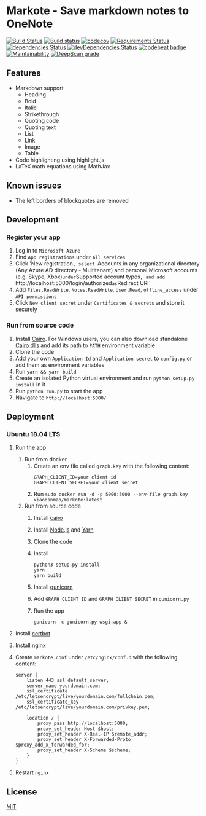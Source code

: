 # Markote - Save markdown notes to OneNote
[![Build Status](https://travis-ci.org/Frederick-S/markote.svg?branch=master)](https://travis-ci.org/Frederick-S/markote) [![Build status](https://ci.appveyor.com/api/projects/status/w6f5wr4vn4lublch/branch/master?svg=true)](https://ci.appveyor.com/project/Frederick-S/markote/branch/master) [![codecov](https://codecov.io/gh/Frederick-S/markote/branch/master/graph/badge.svg)](https://codecov.io/gh/Frederick-S/markote) [![Requirements Status](https://requires.io/github/Frederick-S/markote/requirements.svg?branch=master)](https://requires.io/github/Frederick-S/markote/requirements/?branch=master) [![dependencies Status](https://david-dm.org/Frederick-S/markote/status.svg)](https://david-dm.org/Frederick-S/markote) [![devDependencies Status](https://david-dm.org/Frederick-S/markote/dev-status.svg)](https://david-dm.org/Frederick-S/markote?type=dev) [![codebeat badge](https://codebeat.co/badges/44e3e0d4-9f45-4828-b840-7b3d03214a53)](https://codebeat.co/projects/github-com-frederick-s-markote-master) [![Maintainability](https://api.codeclimate.com/v1/badges/8ae219fa1feff5627c2e/maintainability)](https://codeclimate.com/github/Frederick-S/markote/maintainability) [![DeepScan grade](https://deepscan.io/api/teams/3308/projects/4938/branches/38690/badge/grade.svg)](https://deepscan.io/dashboard#view=project&tid=3308&pid=4938&bid=38690)

## Features
* Markdown support
    * Heading
    * Bold
    * Italic
    * Strikethrough
    * Quoting code
    * Quoting text
    * List
    * Link
    * Image
    * Table
* Code highlighting using highlight.js
* LaTeX math equations using MathJax

## Known issues
* The left borders of blockquotes are removed

## Development
### Register your app
1. Log in to `Microsoft Azure`
2. Find `App registrations` under `All services`
3. Click 'New registration`, select `Accounts in any organizational directory (Any Azure AD directory - Multitenant) and personal Microsoft accounts (e.g. Skype, Xbox)` under `Supported account types`, and add `http://localhost:5000/login/authorized` as `Redirect URI`
4. Add `Files.ReadWrite`, `Notes.ReadWrite`, `User.Read`, `offline_access` under `API permissions`
5. Click `New client secret` under `Certificates & secrets` and store it securely

### Run from source code
1. Install [Cairo](https://cairographics.org/). For Windows users, you can also download standalone [Cairo dlls](https://github.com/preshing/cairo-windows/releases) and add its path to `PATH` environment variable
2. Clone the code
3. Add your own `Application Id` and `Application secret` to `config.py` or add them as environment variables
4. Run `yarn && yarn build`
5. Create an isolated Python virtual environment and run `python setup.py install` in it
6. Run `python run.py` to start the app
7. Navigate to `http://localhost:5000/`

## Deployment
### Ubuntu 18.04 LTS
1. Run the app
   1. Run from docker
      1. Create an env file called `graph.key` with the following content:
         ```
         GRAPH_CLIENT_ID=your client id
         GRAPH_CLIENT_SECRET=your client secret
         ```
      2. Run `sudo docker run -d -p 5000:5000 --env-file graph.key xiaodanmao/markote:latest`
   2. Run from source code
      1. Install [cairo](https://cairographics.org/)
      2. Install [Node.js](https://nodejs.org/en/) and [Yarn](https://yarnpkg.com/en/)
      3. Clone the code
      4. Install

          ```
          python3 setup.py install
          yarn
          yarn build
          ```
      5. Install [gunicorn](http://gunicorn.org/)
      6. Add `GRAPH_CLIENT_ID` and `GRAPH_CLIENT_SECRET` in `gunicorn.py` 
      7. Run the app

          ```
          gunicorn -c gunicorn.py wsgi:app &
          ```
2. Install [certbot](https://certbot.eff.org/)
3. Install [nginx](https://www.nginx.com/)
4. Create `markote.conf` under `/etc/nginx/conf.d` with the following content:

    ```
    server {
        listen 443 ssl default_server;
        server_name yourdomain.com;
        ssl_certificate /etc/letsencrypt/live/yourdomain.com/fullchain.pem;
        ssl_certificate_key /etc/letsencrypt/live/yourdomain.com/privkey.pem;

        location / {
            proxy_pass http://localhost:5000;
            proxy_set_header Host $host;
            proxy_set_header X-Real-IP $remote_addr;
            proxy_set_header X-Forwarded-Proto $proxy_add_x_forwarded_for;
            proxy_set_header X-Scheme $scheme;
        }
    }
    ```
11. Restart `nginx`

## License
[MIT](LICENSE)
